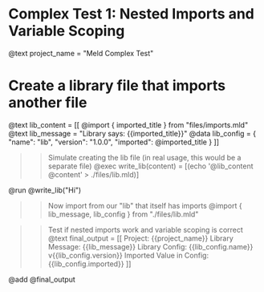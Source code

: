 # Complex Test 1: Nested Imports and Variable Scoping

@text project_name = "Meld Complex Test"

# Create a library file that imports another file
@text lib_content = [[
@import { imported_title } from "files/imports.mld"
@text lib_message = "Library says: {{imported_title}}"
@data lib_config = {
  "name": "lib",
  "version": "1.0.0",
  "imported": @imported_title
}
]]

>> Simulate creating the lib file (in real usage, this would be a separate file)
@exec write_lib(content) = [(echo '@lib_content @content' > ./files/lib.mld)]

@run @write_lib("Hi")

>> Now import from our "lib" that itself has imports
@import { lib_message, lib_config } from "./files/lib.mld"

>> Test if nested imports work and variable scoping is correct
@text final_output = [[
Project: {{project_name}}
Library Message: {{lib_message}}
Library Config: {{lib_config.name}} v{{lib_config.version}}
Imported Value in Config: {{lib_config.imported}}
]]

@add @final_output